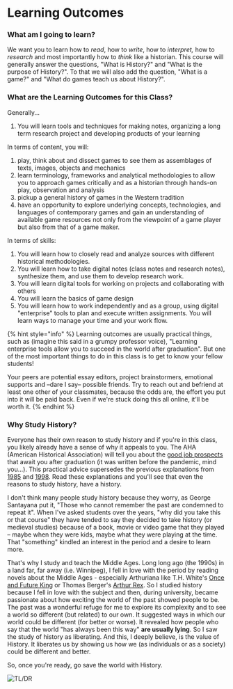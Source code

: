 # Learning Outcomes

### What am I going to learn?

We want you to learn how to _read_, how to _write_, how to _interpret,_ how to _research_ and most importantly how to _think_ like a historian. This course will generally answer the questions, "What is History?" and "What is the purpose of History?". To that we will also add the question, "What is a game?" and "What do games teach us about History?".

### What are the Learning Outcomes for this Class?

Generally...

1. You will learn tools and techniques for making notes, organizing a long term research project and developing products of your learning

In terms of content, you will:

1. play, think about and dissect games to see them as assemblages of texts, images, objects and mechanics&#x20;
2. learn terminology, frameworks and analytical methodologies to allow you to approach games critically and as a historian through hands-on play, observation and analysis&#x20;
3. pickup a general history of games in the Western tradition
4. have an opportunity to explore underlying concepts, technologies, and languages of contemporary games and gain an understanding of available game resources not only from the viewpoint of a game player but also from that of a game maker.

In terms of skills:

1. You will learn how to closely read and analyze sources with different historical methodologies.
2. You will learn how to take digital notes (class notes and research notes), synthesize them, and use them to develop research work.&#x20;
3. You will learn digital tools for working on projects and collaborating with others
4. You will learn the basics of game design
5. You will learn how to work independently and as a group, using digital "enterprise" tools to plan and execute written assignments. You will learn ways to manage your time and your work flow.

{% hint style="info" %}
Learning outcomes are usually practical things, such as (imagine this said in a grumpy professor voice), "Learning enterprise tools allow you to succeed in the world after graduation". But one of the most important things to do in this class is to get to know your fellow students!&#x20;

Your peers are potential essay editors, project brainstormers, emotional supports and –dare I say– possible friends. Try to reach out and befriend at least one other of your classmates, because the odds are, the effort you put into it will be paid back. Even if we're stuck doing this all online, it'll be worth it.&#x20;
{% endhint %}

### Why Study History?

Everyone has their own reason to study history and if you're in this class, you likely already have a sense of why it appeals to you. The AHA (American Historical Association) will tell you about the [good job prospects](https://www.historians.org/teaching-and-learning/why-study-history) that await you after graduation (it was written before the pandemic, mind you...). This practical advice supersedes the previous explanations from [1985](https://www.google.com/url?sa=t\&rct=j\&q=\&esrc=s\&source=web\&cd=3\&cad=rja\&uact=8\&ved=2ahUKEwiryJ3A7prpAhVVWs0KHQluD8YQFjACegQIBxAB\&url=https%3A%2F%2Fwww.historians.org%2Fabout-aha-and-membership%2Faha-history-and-archives%2Fhistorical-archives%2Fwhy-study-history-\(1985\)\&usg=AOvVaw2-VZd6ZGOA2J8iw8h3uICq) and [1998](https://www.google.com/url?sa=t\&rct=j\&q=\&esrc=s\&source=web\&cd=1\&cad=rja\&uact=8\&ved=2ahUKEwiryJ3A7prpAhVVWs0KHQluD8YQFjAAegQIAhAB\&url=https%3A%2F%2Fwww.historians.org%2Fabout-aha-and-membership%2Faha-history-and-archives%2Fhistorical-archives%2Fwhy-study-history-\(1998\)\&usg=AOvVaw2a1fbe9dPsfjfoamiLPBbq). Read these explanations and you'll see that even the reasons to study history, have a history. &#x20;

I don't think many people study history because they worry, as George Santayana put it, "Those who cannot remember the past are condemned to repeat it". When I've asked students over the years, "why did you take this or that course" they have tended to say they decided to take history (or medieval studies) because of a book, movie or video game that they played – maybe when they were kids, maybe what they were playing at the time. That "something" kindled an interest in the period and a desire to learn more.&#x20;

That's why I study and teach the Middle Ages. Long long ago (the 1990s) in a land far, far away (i.e. Winnipeg), I fell in love with the period by reading novels about the Middle Ages - especially Arthuriana like T.H. White's [Once and Future King](https://ocul-crl.primo.exlibrisgroup.com/permalink/01OCUL\_CRL/1gorbd6/alma991007825869705153) or Thomas Berger's [Arthur Rex](https://ocul-crl.primo.exlibrisgroup.com/permalink/01OCUL\_CRL/1gorbd6/alma991008085209705153). So I studied history because I fell in love with the subject and then, during university, became passionate about how exciting the world of the past showed people to be. The past was a wonderful refuge for me to explore its complexity and to see a world so different (but related) to our own. It suggested ways in which our world could be different (for better or worse). It revealed how people who say that the world "has always been this way" **are usually lying**. So I saw the study of history as liberating. And this, I deeply believe, is the value of History. It liberates us by showing us how we (as individuals or as a society) could be different and better.&#x20;

So, once you're ready, go save the world with History.

![TL/DR](../../.gitbook/assets/IMG\_0559.JPG)
